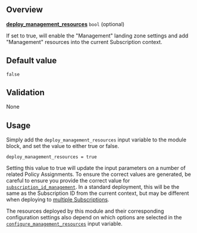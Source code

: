 ## Overview

[**deploy_management_resources**](#overview) `bool` (optional)

If set to true, will enable the "Management" landing zone settings and add "Management" resources into the current Subscription context.

## Default value

`false`

## Validation

None

## Usage

Simply add the `deploy_management_resources` input variable to the module block, and set the value to either true or false.

```hcl
deploy_management_resources = true
```

Setting this value to true will update the input parameters on a number of related Policy Assignments.
To ensure the correct values are generated, be careful to ensure you provide the correct value for [`subscription_id_management`][subscription_id_management].
In a standard deployment, this will be the same as the Subscription ID from the current context, but may be different when deploying to [multiple Subscriptions][wiki_multi_subscription].

The resources deployed by this module and their corresponding configuration settings also depend on which options are selected in the [`configure_management_resources`][configure_management_resources] input variable.

[//]: # "************************"
[//]: # "INSERT LINK LABELS BELOW"
[//]: # "************************"

[this_page]: # "Link for the current page."

[subscription_id_management]:     ./%5BVariables%5D-subscription_id_management "Instructions for how to use the subscription_id_management variable."
[configure_management_resources]: ./%5BVariables%5D-configure_management_resources "Instructions for how to use the configure_management_resources variable."
[wiki_multi_subscription]:        ./%5BUser-Guide%5D-Provider-Configuration#multi-subscription-deployment "[User Guide] Provider Configuration # Multi-Subscription deployment"
